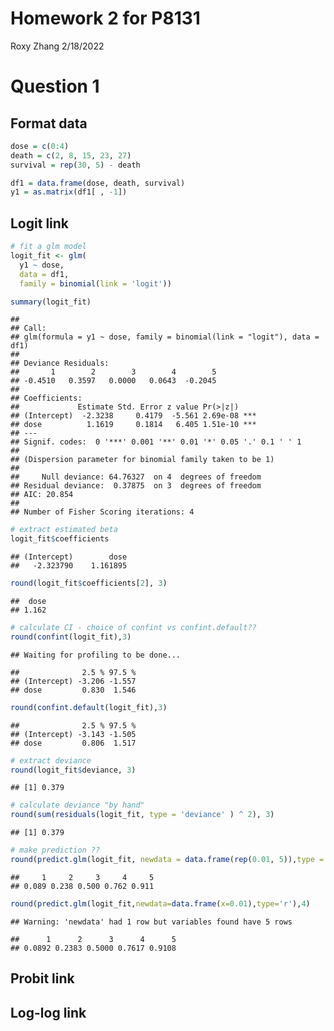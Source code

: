 Homework 2 for P8131
================
Roxy Zhang
2/18/2022

# Question 1

## Format data

``` r
dose = c(0:4)
death = c(2, 8, 15, 23, 27)
survival = rep(30, 5) - death

df1 = data.frame(dose, death, survival)
y1 = as.matrix(df1[ , -1])
```

## Logit link

``` r
# fit a glm model
logit_fit <- glm(
  y1 ~ dose, 
  data = df1,
  family = binomial(link = 'logit'))

summary(logit_fit)
```

    ## 
    ## Call:
    ## glm(formula = y1 ~ dose, family = binomial(link = "logit"), data = df1)
    ## 
    ## Deviance Residuals: 
    ##       1        2        3        4        5  
    ## -0.4510   0.3597   0.0000   0.0643  -0.2045  
    ## 
    ## Coefficients:
    ##             Estimate Std. Error z value Pr(>|z|)    
    ## (Intercept)  -2.3238     0.4179  -5.561 2.69e-08 ***
    ## dose          1.1619     0.1814   6.405 1.51e-10 ***
    ## ---
    ## Signif. codes:  0 '***' 0.001 '**' 0.01 '*' 0.05 '.' 0.1 ' ' 1
    ## 
    ## (Dispersion parameter for binomial family taken to be 1)
    ## 
    ##     Null deviance: 64.76327  on 4  degrees of freedom
    ## Residual deviance:  0.37875  on 3  degrees of freedom
    ## AIC: 20.854
    ## 
    ## Number of Fisher Scoring iterations: 4

``` r
# extract estimated beta
logit_fit$coefficients
```

    ## (Intercept)        dose 
    ##   -2.323790    1.161895

``` r
round(logit_fit$coefficients[2], 3)
```

    ##  dose 
    ## 1.162

``` r
# calculate CI - choice of confint vs confint.default??
round(confint(logit_fit),3)
```

    ## Waiting for profiling to be done...

    ##              2.5 % 97.5 %
    ## (Intercept) -3.206 -1.557
    ## dose         0.830  1.546

``` r
round(confint.default(logit_fit),3)
```

    ##              2.5 % 97.5 %
    ## (Intercept) -3.143 -1.505
    ## dose         0.806  1.517

``` r
# extract deviance
round(logit_fit$deviance, 3)
```

    ## [1] 0.379

``` r
# calculate deviance "by hand"
round(sum(residuals(logit_fit, type = 'deviance' ) ^ 2), 3)
```

    ## [1] 0.379

``` r
# make prediction ??
round(predict.glm(logit_fit, newdata = data.frame(rep(0.01, 5)),type = 'response'), 3) # type = "response" gives the predicted probabilities
```

    ##     1     2     3     4     5 
    ## 0.089 0.238 0.500 0.762 0.911

``` r
round(predict.glm(logit_fit,newdata=data.frame(x=0.01),type='r'),4)
```

    ## Warning: 'newdata' had 1 row but variables found have 5 rows

    ##      1      2      3      4      5 
    ## 0.0892 0.2383 0.5000 0.7617 0.9108

## Probit link

## Log-log link
